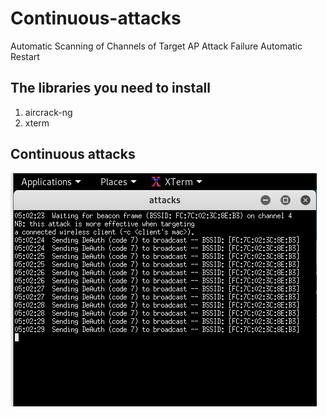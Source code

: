 # Continuous-attacks  
Automatic Scanning of Channels of Target AP
Attack Failure Automatic Restart
## The libraries you need to install
1. aircrack-ng  
2. xterm  

## Continuous attacks  
 ![Alt Text](https://github.com/zcvxcv/Continuous-attacks/blob/master/attacks.png)
